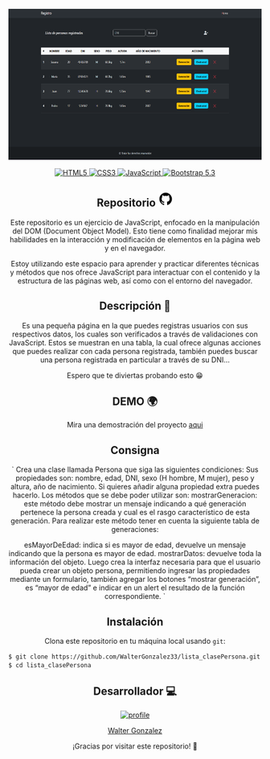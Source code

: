
<p align='center'>
  <a href="https://adivinaelnumerojs.netlify.app/">
    <img src="./assets/listPersonCap.webp" height="300px">
  </a>
</p>
<div align='center'>
  <a href="https://developer.mozilla.org/es/docs/Web/HTML">
    <img src="https://img.shields.io/badge/-HTML5-F06A32?labelColor=gray&style=for-the-badge&logo=html5&logoColor=F06A32&logoWidth=50" alt="HTML5">
  </a>
  <a href="https://developer.mozilla.org/es/docs/Web/CSS">
    <img src="https://img.shields.io/badge/-CSS3-1AA4E0?labelColor=gray&style=for-the-badge&logo=css3&logoColor=1AA4E0&logoWidth=50" alt="CSS3">
  </a>
  <a href="https://developer.mozilla.org/es/">
    <img src="https://img.shields.io/badge/-JAVASCRIPT-yellow?labelColor=gray&style=for-the-badge&logo=javascript&logoColor=F7E025&logoWidth=50" alt="JavaScript">
  </a>
  <a href="https://getbootstrap.com/">
    <img src="https://img.shields.io/badge/-bootstrap%20V5.3-7210F5?labelColor=gray&style=for-the-badge&logo=bootstrap&logoColor=7210F5&logoWidth=50" alt="Bootstrap 5.3">
  </a>
</div>

<div align='center'>

## Repositorio <img src="./assets/github.svg" height="30px">
Este repositorio es un ejercicio de JavaScript, enfocado en la manipulación del DOM (Document Object Model). 
Esto tiene como finalidad mejorar mis habilidades en la interacción y modificación de elementos en la página web y en el navegador.

Estoy utilizando este espacio para aprender y practicar diferentes técnicas y métodos que nos ofrece JavaScript para interactuar con el contenido y la estructura de las páginas web, así como con el entorno del navegador.

## Descripción 📃
Es una pequeña página en la que puedes registras usuarios con sus respectivos datos, los cuales son verificados a través de validaciones con JavaScript. Estos se muestran en una tabla, la cual ofrece algunas acciones que puedes realizar con cada persona registrada, también puedes buscar una persona registrada en particular a través de su DNI…

Espero que te diviertas probando esto 😁

## DEMO 🌍

Mira una demostración del proyecto [aqui](https://registrodepersonas.netlify.app/)

</div>

<div align="center">

## Consigna 

`
Crea una clase llamada Persona que siga las siguientes condiciones:
Sus propiedades son: nombre, edad, DNI, sexo (H hombre, M mujer), peso y altura, año de nacimiento. Si quieres añadir alguna propiedad extra puedes hacerlo.
Los métodos que se debe poder utilizar  son:
mostrarGeneracion: este método debe mostrar un mensaje indicando a qué generación pertenece la persona creada y cual es el rasgo característico de esta generación.
Para realizar este método tener en cuenta la siguiente tabla de generaciones:

esMayorDeEdad: indica si es mayor de edad, devuelve un mensaje indicando que la persona es mayor de edad.
mostrarDatos: devuelve toda la información del objeto.
Luego crea la interfaz necesaria para que el usuario pueda crear un objeto persona, permitiendo ingresar las propiedades mediante un formulario, también agregar los botones “mostrar generación”, es “mayor de edad” e indicar en un alert el resultado de la función correspondiente.
`
</div>

<div align="center">

## Instalación

Clona este repositorio en tu máquina local usando `git`:
</div>

```bash
$ git clone https://github.com/WalterGonzalez33/lista_clasePersona.git
$ cd lista_clasePersona
```
<div align="center">

## Desarrollador 💻

<div>
  <a href="https://github.com/WalterGonzalez33">
    <img src="https://avatars.githubusercontent.com/u/83594534?v=4" alt="profile" width="110" height="110">
  </a>
</div>

 [Walter Gonzalez](https://github.com/WalterGonzalez33) 
</div>

<div align="center">
    <p>¡Gracias por visitar este repositorio! 🎉</p>
</div>
